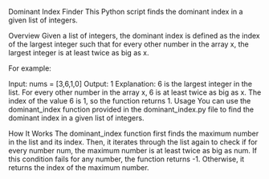 Dominant Index Finder
This Python script finds the dominant index in a given list of integers.

Overview
Given a list of integers, the dominant index is defined as the index of the largest integer such that for every other number in the array x, the largest integer is at least twice as big as x.

For example:

Input: nums = [3,6,1,0]
Output: 1
Explanation: 6 is the largest integer in the list. For every other number in the array x, 6 is at least twice as big as x. The index of the value 6 is 1, so the function returns 1.
Usage
You can use the dominant_index function provided in the dominant_index.py file to find the dominant index in a given list of integers.

How It Works
The dominant_index function first finds the maximum number in the list and its index. Then, it iterates through the list again to check if for every number num, the maximum number is at least twice as big as num. If this condition fails for any number, the function returns -1. Otherwise, it returns the index of the maximum number.
